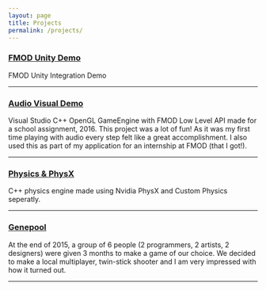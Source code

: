 ```yaml
---
layout: page
title: Projects
permalink: /projects/
---
```


### [FMOD Unity Demo](https://github.com/CameronBaron/AIE-FMOD-Student-Project) 
FMOD Unity Integration Demo

***

### [Audio Visual Demo](https://github.com/CameronBaron/SoundProgramming)
Visual Studio C++ OpenGL GameEngine with FMOD Low Level API made for a school assignment, 2016.
This project was a lot of fun! As it was my first time playing with audio every step felt like a great accomplishment.
I also used this as part of my application for an internship at FMOD (that I got!).

***

### [Physics & PhysX](https://github.com/CameronBaron/PhysicsEngine)
C++ physics engine made using Nvidia PhysX and Custom Physics seperatly.

***

### [Genepool](https://github.com/CameronBaron/GenepoolGame)
At the end of 2015, a group of 6 people (2 programmers, 2 artists, 2 designers) were given 3 months to make a game of our choice. 
We decided to make a local multiplayer, twin-stick shooter and I am very impressed with how it turned out.

***